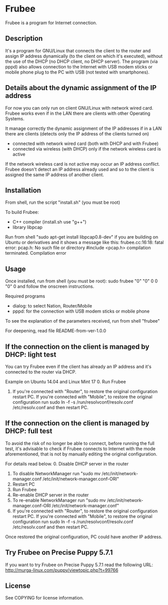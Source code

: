 Frubee
==============================================================================

Frubee is a program for Internet connection.


Description
------------------------------------------------------------------------------
It's a program for GNU/Linux that connects the client to the router
and assign IP address dynamically (to the client on which it's executed),
without the use of the DHCP (no DHCP client, no DHCP server).
The program (via pppd) also allows connection to the Internet with USB modem 
sticks or mobile phone plug to the PC with USB (not tested with smartphones).


Details about the dynamic assignment of the IP address
------------------------------------------------------------------------------
For now you can only run on client GNU/Linux with network wired card.
Frubee works even if in the LAN there are clients with other Operating 
Systems.

It manage correctly the dynamic assignment of the IP addresses if in a LAN
there are clients (detects only the IP address of the clients turned on)
 - connected with network wired card (both with DHCP and with Frubee)
 - connected via wireless (with DHCP) only if the network wireless card is
   active 

If the network wireless card is not active may occur an IP address conflict.
Frubee doesn't detect an IP address already used and so to the client is
assigned the same IP address of another client.


Installation
------------------------------------------------------------------------------
From shell, run the script "install.sh" (you must be root)

To build Frubee:
 - C++ compiler (install.sh use "g++")
 - library libpcap

Run from shell "sudo apt-get install libpcap0.8-dev" if you are building on 
Ubuntu or derivatives and it shows a message like this:
frubee.cc:16:18: fatal error: pcap.h: No such file or directory
 #include <pcap.h>
compilation terminated.
Compilation error


Usage
------------------------------------------------------------------------------
Once installed, run from shell (you must be root):
sudo frubee "0" "0" 0 0 "0" 0
and follow the onscreen instructions.

Required programs
 - dialog: to select Nation, Router/Mobile
 - pppd: for the connection with USB modem sticks or mobile phone

To see the explanation of the parameters received, run from shell "frubee"

For deepening, read file README-from-ver-1.0.0


If the connection on the client is managed by DHCP: light test
------------------------------------------------------------------------------
You can try Frubee even if the client has already an IP address and it's
connected to the router via DHCP.

Example on Ubuntu 14.04 and Linux Mint 17
 0. Run Frubee
 1. If you're connected with "Router", to restore the original configuration
    restart PC.
    If you're connected with "Mobile", to restore the original configuration
    run
    sudo ln -f -s /run/resolvconf/resolv.conf /etc/resolv.conf
    and then restart PC.


If the connection on the client is managed by DHCP: full test
------------------------------------------------------------------------------
To avoid the risk of no longer be able to connect, before running the full 
test, it's advisable to check if Frubee connects to Internet with the mode
aforementioned, that is not by manually editing the original configuration.

For details read below.
 0. Disable DHCP server in the router
 1. To disable NetworkManager run "sudo mv /etc/init/network-manager.conf /etc/init/network-manager.conf-ORI"
 2. Restart PC
 3. Run Frubee
 4. Re-enable DHCP server in the router
 5. To re-enable NetworkManager run "sudo mv /etc/init/network-manager.conf-ORI /etc/init/network-manager.conf"
 6. If you're connected with "Router", to restore the original configuration
    restart PC.
    If you're connected with "Mobile", to restore the original configuration run
    sudo ln -f -s /run/resolvconf/resolv.conf /etc/resolv.conf
    and then restart PC.

Once restored the original configuration, PC could have another IP address.


Try Frubee on Precise Puppy 5.7.1
------------------------------------------------------------------------------
If you want to try Frubee on Precise Puppy 5.7.1 read the following URL:
http://murga-linux.com/puppy/viewtopic.php?t=99766


License
------------------------------------------------------------------------------
See COPYING for license information.
